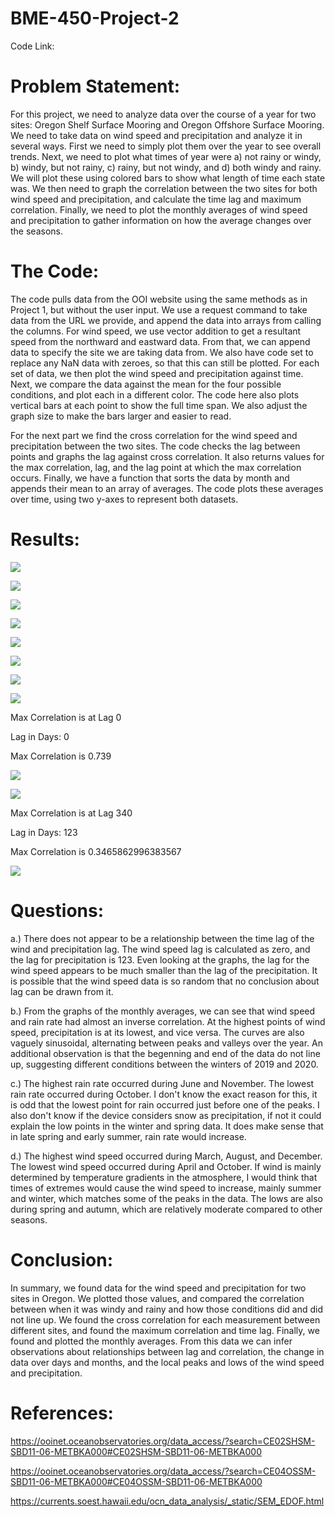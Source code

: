# BME-450-Project-2

Code Link: 

# Problem Statement:

For this project, we need to analyze data over the course of a year for two sites: Oregon Shelf Surface Mooring and Oregon Offshore Surface Mooring. We need to take data on wind speed and precipitation and analyze it in several ways. First we need to simply plot them over the year to see overall trends. Next, we need to plot what times of year were a) not rainy or windy, b) windy, but not rainy, c) rainy, but not windy, and d) both windy and rainy. We will plot these using colored bars to show what length of time each state was. We then need to graph the correlation between the two sites for both wind speed and precipitation, and calculate the time lag and maximum correlation. Finally, we need to plot the monthly averages of wind speed and precipitation to gather information on how the average changes over the seasons.

# The Code:

The code pulls data from the OOI website using the same methods as in Project 1, but without the user input. We use a request command to take data from the URL we provide, and append the data into arrays from calling the columns. For wind speed, we use vector addition to get a resultant speed from the northward and eastward data. From that, we can append data to specify the site we are taking data from. We also have code set to replace any NaN data with zeroes, so that this can still be plotted. For each set of data, we then plot the wind speed and precipitation against time. Next, we compare the data against the mean for the four possible conditions, and plot each in a different color. The code here also plots vertical bars at each point to show the full time span. We also adjust the graph size to make the bars larger and easier to read.

For the next part we find the cross correlation for the wind speed and precipitation between the two sites. The code checks the lag between points and graphs the lag against cross correlation. It also returns values for the max correlation, lag, and the lag point at which the max correlation occurs. Finally, we have a function that sorts the data by month and appends their mean to an array of averages. The code plots these averages over time, using two y-axes to represent both datasets.

# Results:

![](BME450_Project_2_Fig_1.PNG)

![](BME450_Project_2_Fig_2.PNG)

![](BME450_Project_2_Fig_3.PNG)

![](BME450_Project_2_Fig_4.PNG)

![](BME450_Project_2_Fig_5.PNG)

![](BME450_Project_2_Fig_6.PNG)

![](BME450_Project_2_Fig_7.PNG)

![](BME450_Project_2_Fig_8.PNG)

Max Correlation is at Lag 0

Lag in Days: 0

Max Correlation is 0.739

![](BME450_Project_2_Fig_9.PNG)

![](BME450_Project_2_Fig_10.PNG)

Max Correlation is at Lag 340

Lag in Days: 123

Max Correlation is 0.3465862996383567

![](BME450_Project_2_Fig_11.PNG)

# Questions:

a.) There does not appear to be a relationship between the time lag of the wind and precipitation lag. The wind speed lag is calculated as zero, and the lag for precipitation is 123. Even looking at the graphs, the lag for the wind speed appears to be much smaller than the lag of the precipitation. It is possible that the wind speed data is so random that no conclusion about lag can be drawn from it.

b.) From the graphs of the monthly averages, we can see that wind speed and rain rate had almost an inverse correlation. At the highest points of wind speed, precipitation is at its lowest, and vice versa. The curves are also vaguely sinusoidal, alternating between peaks and valleys over the year. An additional observation is that the begenning and end of the data do not line up, suggesting different conditions between the winters of 2019 and 2020.

c.) The highest rain rate occurred during June and November. The lowest rain rate occurred during October. I don't know the exact reason for this, it is odd that the lowest point for rain occurred just before one of the peaks. I also don't know if the device considers snow as precipitation, if not it could explain the low points in the winter and spring data. It does make sense that in late spring and early summer, rain rate would increase.

d.) The highest wind speed occurred during March, August, and December. The lowest wind speed occurred during April and October. If wind is mainly determined by temperature gradients in the atmosphere, I would think that times of extremes would cause the wind speed to increase, mainly summer and winter, which matches some of the peaks in the data. The lows are also during spring and autumn, which are relatively moderate compared to other seasons. 

# Conclusion:

In summary, we found data for the wind speed and precipitation for two sites in Oregon. We plotted those values, and compared the correlation between when it was windy and rainy and how those conditions did and did not line up. We found the cross correlation for each measurement between different sites, and found the maximum correlation and time lag. Finally, we found and plotted the monthly averages. From this data we can infer observations about relationships between lag and correlation, the change in data over days and months, and the local peaks and lows of the wind speed and precipitation. 

# References:

https://ooinet.oceanobservatories.org/data_access/?search=CE02SHSM-SBD11-06-METBKA000#CE02SHSM-SBD11-06-METBKA000

https://ooinet.oceanobservatories.org/data_access/?search=CE04OSSM-SBD11-06-METBKA000#CE04OSSM-SBD11-06-METBKA000

https://currents.soest.hawaii.edu/ocn_data_analysis/_static/SEM_EDOF.html
